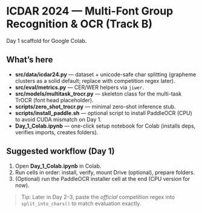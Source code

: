# ICDAR 2024 — Multi-Font Group Recognition & OCR (Track B)

Day 1 scaffold for Google Colab.

## What’s here
- **src/data/icdar24.py** — dataset + unicode-safe char splitting (grapheme clusters as a solid default; replace with competition regex later).
- **src/eval/metrics.py** — CER/WER helpers via `jiwer`.
- **src/models/multitask_trocr.py** — skeleton class for the multi-task TrOCR (font head placeholder).
- **scripts/zero_shot_trocr.py** — minimal zero-shot inference stub.
- **scripts/install_paddle.sh** — optional script to install PaddleOCR (CPU) to avoid CUDA mismatch on Day 1.
- **Day_1_Colab.ipynb** — one-click setup notebook for Colab (installs deps, verifies imports, creates folders).

## Suggested workflow (Day 1)
1. Open **Day_1_Colab.ipynb** in Colab.
2. Run cells in order: install, verify, mount Drive (optional), prepare folders.
3. (Optional) run the PaddleOCR installer cell at the end (CPU version for now).

> Tip: Later in Day 2–3, paste the *official* competition regex into `split_into_chars()` to match evaluation exactly.
